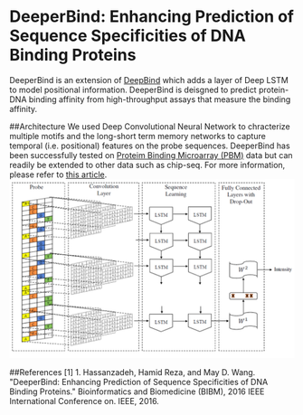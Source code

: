 # DeeperBind: Enhancing Prediction of Sequence Specificities of DNA Binding Proteins
DeeperBind is an extension of [DeepBind](http://www.nature.com/nbt/journal/v33/n8/full/nbt.3300.html) which adds a layer of Deep LSTM to model positional information. DeeperBind is deisgned to predict protein-DNA binding affinity from high-throughput assays that measure the binding affinity.

##Architecture
We used Deep Convolutional Neural Network to chracterize multiple motifs and the long-short term memory networks to capture temporal (i.e. positional) features on the probe sequences. DeeperBind has been successfully tested on [Proteim Binding Microarray (PBM)](http://the_brain.bwh.harvard.edu/pbm.html) data but can readily be extended to other data such as chip-seq. For more information, please refer to [this article](http://ieeexplore.ieee.org/document/7822515/).
![Diagram](./diagram.png)

##References
[1] 1.	Hassanzadeh, Hamid Reza, and May D. Wang. "DeeperBind: Enhancing Prediction of Sequence Specificities of DNA Binding Proteins." Bioinformatics and Biomedicine (BIBM), 2016 IEEE International Conference on. IEEE, 2016.
